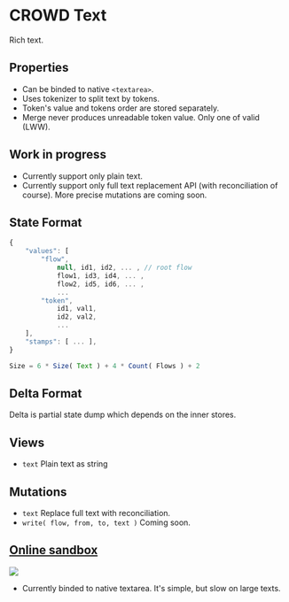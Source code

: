 # CROWD Text

Rich text.

## Properties

- Can be binded to native `<textarea>`.
- Uses tokenizer to split text by tokens.
- Token's value and tokens order are stored separately.
- Merge never produces unreadable token value. Only one of valid (LWW).

## Work in progress

- Currently support only plain text.
- Currently support only full text replacement API (with reconciliation of course). More precise mutations are coming soon.

## State Format

```javascript
{
	"values": [
		"flow",
			null, id1, id2, ... , // root flow
			flow1, id3, id4, ... ,
			flow2, id5, id6, ... ,
			...
		"token",
			id1, val1,
			id2, val2,
			...
	],
	"stamps": [ ... ],
}

Size = 6 * Size( Text ) + 4 * Count( Flows ) + 2
```

## Delta Format

Delta is partial state dump which depends on the inner stores.

## Views

- `text` Plain text as string

## Mutations

- `text` Replace full text with reconciliation.
- `write( flow, from, to, text )` Coming soon.

## [Online sandbox](https://crowd.hyoo.ru/)

[![](https://i.imgur.com/4RJEWsB.png)](https://crowd.hyoo.ru/)

- Currently binded to native textarea. It's simple, but slow on large texts. 
